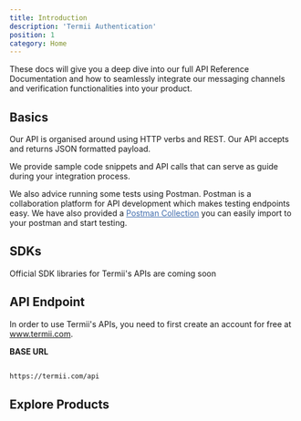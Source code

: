 ```yaml
---
title: Introduction
description: 'Termii Authentication'
position: 1
category: Home
---
```


These docs will give you a deep dive into our full API Reference Documentation and how to seamlessly integrate our messaging channels and verification functionalities into your product.

## Basics
Our API is organised around using HTTP verbs and REST. Our API  accepts and returns JSON formatted payload.

We provide sample code snippets and API calls that can serve as guide during your integration process.

We also advice running some tests using Postman. Postman is a collaboration platform for API development which makes testing endpoints easy. We have also provided a <a style="cursor:pointer; text-decoration:underline; color:#406DAD" href="https://termii.s3.us-west-1.amazonaws.com/upload/files/75963Z65FmbjqAohATnC.json" download="termii_postman_collection.json">Postman Collection</a> you can easily import to your postman and start testing.

## SDKs
Official SDK libraries for Termii's APIs are coming soon

## API Endpoint

In order to use Termii's APIs, you need to first create an account for free at <a class="link">www.termii.com</a>. 

<b>BASE URL</b>
   <code-block active>

  ```bash

 https://termii.com/api
  ```
  </code-block>

  
## Explore Products

<quickNavigation-card></quick-navigation-card>
